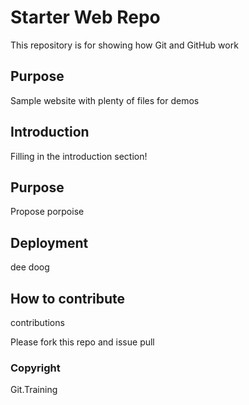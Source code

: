 # Starter Web Repo

This repository is for showing how Git and GitHub work

## Purpose

Sample website with plenty of files for demos


## Introduction

Filling in the introduction section!

## Purpose

Propose porpoise

## Deployment
dee doog

## How to contribute

contributions

Please fork this repo and issue pull

### Copyright

Git.Training

